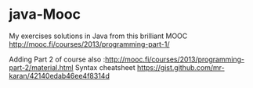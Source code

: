 # java-Mooc
My exercises solutions in Java from this brilliant MOOC  http://mooc.fi/courses/2013/programming-part-1/

Adding Part 2 of course also :http://mooc.fi/courses/2013/programming-part-2/material.html
Syntax cheatsheet https://gist.github.com/mr-karan/42140edab46ee4f8314d
